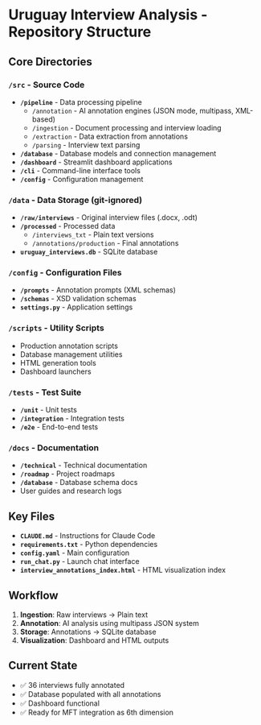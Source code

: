 # Uruguay Interview Analysis - Repository Structure

## Core Directories

### `/src` - Source Code
- **`/pipeline`** - Data processing pipeline
  - `/annotation` - AI annotation engines (JSON mode, multipass, XML-based)
  - `/ingestion` - Document processing and interview loading
  - `/extraction` - Data extraction from annotations
  - `/parsing` - Interview text parsing
- **`/database`** - Database models and connection management
- **`/dashboard`** - Streamlit dashboard applications
- **`/cli`** - Command-line interface tools
- **`/config`** - Configuration management

### `/data` - Data Storage (git-ignored)
- **`/raw/interviews`** - Original interview files (.docx, .odt)
- **`/processed`** - Processed data
  - `/interviews_txt` - Plain text versions
  - `/annotations/production` - Final annotations
- **`uruguay_interviews.db`** - SQLite database

### `/config` - Configuration Files
- **`/prompts`** - Annotation prompts (XML schemas)
- **`/schemas`** - XSD validation schemas
- **`settings.py`** - Application settings

### `/scripts` - Utility Scripts
- Production annotation scripts
- Database management utilities
- HTML generation tools
- Dashboard launchers

### `/tests` - Test Suite
- **`/unit`** - Unit tests
- **`/integration`** - Integration tests
- **`/e2e`** - End-to-end tests

### `/docs` - Documentation
- **`/technical`** - Technical documentation
- **`/roadmap`** - Project roadmaps
- **`/database`** - Database schema docs
- User guides and research logs

## Key Files

- **`CLAUDE.md`** - Instructions for Claude Code
- **`requirements.txt`** - Python dependencies
- **`config.yaml`** - Main configuration
- **`run_chat.py`** - Launch chat interface
- **`interview_annotations_index.html`** - HTML visualization index

## Workflow

1. **Ingestion**: Raw interviews → Plain text
2. **Annotation**: AI analysis using multipass JSON system
3. **Storage**: Annotations → SQLite database
4. **Visualization**: Dashboard and HTML outputs

## Current State

- ✅ 36 interviews fully annotated
- ✅ Database populated with all annotations
- ✅ Dashboard functional
- ✅ Ready for MFT integration as 6th dimension